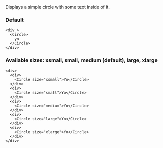 Displays a simple circle with some text inside of it.

### Default

```
<div >
  <Circle>
    yo
  </Circle>
</div>
```

### Available sizes: xsmall, small, medium (default), large, xlarge
```
<div>
  <div>
    <Circle size="xsmall">Yo</Circle>
  </div>
  <div>
    <Circle size="small">Yo</Circle>
  </div>
  <div>
    <Circle size="medium">Yo</Circle>
  </div>
  <div>
    <Circle size="large">Yo</Circle>
  </div>
  <div>
    <Circle size="xlarge">Yo</Circle>
  </div>
</div>
```
